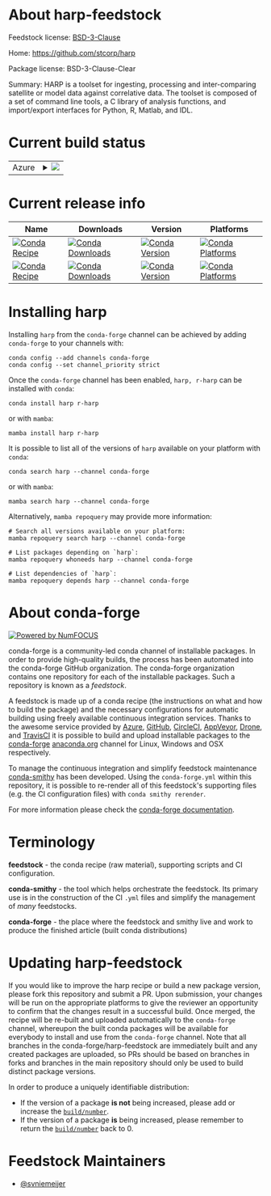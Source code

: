 About harp-feedstock
====================

Feedstock license: [BSD-3-Clause](https://github.com/conda-forge/harp-feedstock/blob/main/LICENSE.txt)

Home: https://github.com/stcorp/harp

Package license: BSD-3-Clause-Clear

Summary: HARP is a toolset for ingesting, processing and inter-comparing satellite or model data against correlative data. The toolset is composed of a set of command line tools, a C library of analysis functions, and import/export interfaces for Python, R, Matlab, and IDL.

Current build status
====================


<table>
    
  <tr>
    <td>Azure</td>
    <td>
      <details>
        <summary>
          <a href="https://dev.azure.com/conda-forge/feedstock-builds/_build/latest?definitionId=13569&branchName=main">
            <img src="https://dev.azure.com/conda-forge/feedstock-builds/_apis/build/status/harp-feedstock?branchName=main">
          </a>
        </summary>
        <table>
          <thead><tr><th>Variant</th><th>Status</th></tr></thead>
          <tbody><tr>
              <td>linux_64_numpy1.22python3.10.____cpythonpython_implcpython</td>
              <td>
                <a href="https://dev.azure.com/conda-forge/feedstock-builds/_build/latest?definitionId=13569&branchName=main">
                  <img src="https://dev.azure.com/conda-forge/feedstock-builds/_apis/build/status/harp-feedstock?branchName=main&jobName=linux&configuration=linux%20linux_64_numpy1.22python3.10.____cpythonpython_implcpython" alt="variant">
                </a>
              </td>
            </tr><tr>
              <td>linux_64_numpy1.22python3.8.____cpythonpython_implcpython</td>
              <td>
                <a href="https://dev.azure.com/conda-forge/feedstock-builds/_build/latest?definitionId=13569&branchName=main">
                  <img src="https://dev.azure.com/conda-forge/feedstock-builds/_apis/build/status/harp-feedstock?branchName=main&jobName=linux&configuration=linux%20linux_64_numpy1.22python3.8.____cpythonpython_implcpython" alt="variant">
                </a>
              </td>
            </tr><tr>
              <td>linux_64_numpy1.22python3.9.____73_pypypython_implpypy</td>
              <td>
                <a href="https://dev.azure.com/conda-forge/feedstock-builds/_build/latest?definitionId=13569&branchName=main">
                  <img src="https://dev.azure.com/conda-forge/feedstock-builds/_apis/build/status/harp-feedstock?branchName=main&jobName=linux&configuration=linux%20linux_64_numpy1.22python3.9.____73_pypypython_implpypy" alt="variant">
                </a>
              </td>
            </tr><tr>
              <td>linux_64_numpy1.22python3.9.____cpythonpython_implcpython</td>
              <td>
                <a href="https://dev.azure.com/conda-forge/feedstock-builds/_build/latest?definitionId=13569&branchName=main">
                  <img src="https://dev.azure.com/conda-forge/feedstock-builds/_apis/build/status/harp-feedstock?branchName=main&jobName=linux&configuration=linux%20linux_64_numpy1.22python3.9.____cpythonpython_implcpython" alt="variant">
                </a>
              </td>
            </tr><tr>
              <td>linux_64_numpy1.23python3.11.____cpythonpython_implcpython</td>
              <td>
                <a href="https://dev.azure.com/conda-forge/feedstock-builds/_build/latest?definitionId=13569&branchName=main">
                  <img src="https://dev.azure.com/conda-forge/feedstock-builds/_apis/build/status/harp-feedstock?branchName=main&jobName=linux&configuration=linux%20linux_64_numpy1.23python3.11.____cpythonpython_implcpython" alt="variant">
                </a>
              </td>
            </tr><tr>
              <td>linux_64_numpy1.26python3.12.____cpythonpython_implcpython</td>
              <td>
                <a href="https://dev.azure.com/conda-forge/feedstock-builds/_build/latest?definitionId=13569&branchName=main">
                  <img src="https://dev.azure.com/conda-forge/feedstock-builds/_apis/build/status/harp-feedstock?branchName=main&jobName=linux&configuration=linux%20linux_64_numpy1.26python3.12.____cpythonpython_implcpython" alt="variant">
                </a>
              </td>
            </tr><tr>
              <td>linux_aarch64_numpy1.22python3.10.____cpythonpython_implcpython</td>
              <td>
                <a href="https://dev.azure.com/conda-forge/feedstock-builds/_build/latest?definitionId=13569&branchName=main">
                  <img src="https://dev.azure.com/conda-forge/feedstock-builds/_apis/build/status/harp-feedstock?branchName=main&jobName=linux&configuration=linux%20linux_aarch64_numpy1.22python3.10.____cpythonpython_implcpython" alt="variant">
                </a>
              </td>
            </tr><tr>
              <td>linux_aarch64_numpy1.22python3.8.____cpythonpython_implcpython</td>
              <td>
                <a href="https://dev.azure.com/conda-forge/feedstock-builds/_build/latest?definitionId=13569&branchName=main">
                  <img src="https://dev.azure.com/conda-forge/feedstock-builds/_apis/build/status/harp-feedstock?branchName=main&jobName=linux&configuration=linux%20linux_aarch64_numpy1.22python3.8.____cpythonpython_implcpython" alt="variant">
                </a>
              </td>
            </tr><tr>
              <td>linux_aarch64_numpy1.22python3.9.____73_pypypython_implpypy</td>
              <td>
                <a href="https://dev.azure.com/conda-forge/feedstock-builds/_build/latest?definitionId=13569&branchName=main">
                  <img src="https://dev.azure.com/conda-forge/feedstock-builds/_apis/build/status/harp-feedstock?branchName=main&jobName=linux&configuration=linux%20linux_aarch64_numpy1.22python3.9.____73_pypypython_implpypy" alt="variant">
                </a>
              </td>
            </tr><tr>
              <td>linux_aarch64_numpy1.22python3.9.____cpythonpython_implcpython</td>
              <td>
                <a href="https://dev.azure.com/conda-forge/feedstock-builds/_build/latest?definitionId=13569&branchName=main">
                  <img src="https://dev.azure.com/conda-forge/feedstock-builds/_apis/build/status/harp-feedstock?branchName=main&jobName=linux&configuration=linux%20linux_aarch64_numpy1.22python3.9.____cpythonpython_implcpython" alt="variant">
                </a>
              </td>
            </tr><tr>
              <td>linux_aarch64_numpy1.23python3.11.____cpythonpython_implcpython</td>
              <td>
                <a href="https://dev.azure.com/conda-forge/feedstock-builds/_build/latest?definitionId=13569&branchName=main">
                  <img src="https://dev.azure.com/conda-forge/feedstock-builds/_apis/build/status/harp-feedstock?branchName=main&jobName=linux&configuration=linux%20linux_aarch64_numpy1.23python3.11.____cpythonpython_implcpython" alt="variant">
                </a>
              </td>
            </tr><tr>
              <td>linux_aarch64_numpy1.26python3.12.____cpythonpython_implcpython</td>
              <td>
                <a href="https://dev.azure.com/conda-forge/feedstock-builds/_build/latest?definitionId=13569&branchName=main">
                  <img src="https://dev.azure.com/conda-forge/feedstock-builds/_apis/build/status/harp-feedstock?branchName=main&jobName=linux&configuration=linux%20linux_aarch64_numpy1.26python3.12.____cpythonpython_implcpython" alt="variant">
                </a>
              </td>
            </tr><tr>
              <td>linux_ppc64le_numpy1.22python3.10.____cpythonpython_implcpython</td>
              <td>
                <a href="https://dev.azure.com/conda-forge/feedstock-builds/_build/latest?definitionId=13569&branchName=main">
                  <img src="https://dev.azure.com/conda-forge/feedstock-builds/_apis/build/status/harp-feedstock?branchName=main&jobName=linux&configuration=linux%20linux_ppc64le_numpy1.22python3.10.____cpythonpython_implcpython" alt="variant">
                </a>
              </td>
            </tr><tr>
              <td>linux_ppc64le_numpy1.22python3.8.____cpythonpython_implcpython</td>
              <td>
                <a href="https://dev.azure.com/conda-forge/feedstock-builds/_build/latest?definitionId=13569&branchName=main">
                  <img src="https://dev.azure.com/conda-forge/feedstock-builds/_apis/build/status/harp-feedstock?branchName=main&jobName=linux&configuration=linux%20linux_ppc64le_numpy1.22python3.8.____cpythonpython_implcpython" alt="variant">
                </a>
              </td>
            </tr><tr>
              <td>linux_ppc64le_numpy1.22python3.9.____73_pypypython_implpypy</td>
              <td>
                <a href="https://dev.azure.com/conda-forge/feedstock-builds/_build/latest?definitionId=13569&branchName=main">
                  <img src="https://dev.azure.com/conda-forge/feedstock-builds/_apis/build/status/harp-feedstock?branchName=main&jobName=linux&configuration=linux%20linux_ppc64le_numpy1.22python3.9.____73_pypypython_implpypy" alt="variant">
                </a>
              </td>
            </tr><tr>
              <td>linux_ppc64le_numpy1.22python3.9.____cpythonpython_implcpython</td>
              <td>
                <a href="https://dev.azure.com/conda-forge/feedstock-builds/_build/latest?definitionId=13569&branchName=main">
                  <img src="https://dev.azure.com/conda-forge/feedstock-builds/_apis/build/status/harp-feedstock?branchName=main&jobName=linux&configuration=linux%20linux_ppc64le_numpy1.22python3.9.____cpythonpython_implcpython" alt="variant">
                </a>
              </td>
            </tr><tr>
              <td>linux_ppc64le_numpy1.23python3.11.____cpythonpython_implcpython</td>
              <td>
                <a href="https://dev.azure.com/conda-forge/feedstock-builds/_build/latest?definitionId=13569&branchName=main">
                  <img src="https://dev.azure.com/conda-forge/feedstock-builds/_apis/build/status/harp-feedstock?branchName=main&jobName=linux&configuration=linux%20linux_ppc64le_numpy1.23python3.11.____cpythonpython_implcpython" alt="variant">
                </a>
              </td>
            </tr><tr>
              <td>linux_ppc64le_numpy1.26python3.12.____cpythonpython_implcpython</td>
              <td>
                <a href="https://dev.azure.com/conda-forge/feedstock-builds/_build/latest?definitionId=13569&branchName=main">
                  <img src="https://dev.azure.com/conda-forge/feedstock-builds/_apis/build/status/harp-feedstock?branchName=main&jobName=linux&configuration=linux%20linux_ppc64le_numpy1.26python3.12.____cpythonpython_implcpython" alt="variant">
                </a>
              </td>
            </tr><tr>
              <td>osx_64_numpy1.22python3.10.____cpythonpython_implcpython</td>
              <td>
                <a href="https://dev.azure.com/conda-forge/feedstock-builds/_build/latest?definitionId=13569&branchName=main">
                  <img src="https://dev.azure.com/conda-forge/feedstock-builds/_apis/build/status/harp-feedstock?branchName=main&jobName=osx&configuration=osx%20osx_64_numpy1.22python3.10.____cpythonpython_implcpython" alt="variant">
                </a>
              </td>
            </tr><tr>
              <td>osx_64_numpy1.22python3.8.____cpythonpython_implcpython</td>
              <td>
                <a href="https://dev.azure.com/conda-forge/feedstock-builds/_build/latest?definitionId=13569&branchName=main">
                  <img src="https://dev.azure.com/conda-forge/feedstock-builds/_apis/build/status/harp-feedstock?branchName=main&jobName=osx&configuration=osx%20osx_64_numpy1.22python3.8.____cpythonpython_implcpython" alt="variant">
                </a>
              </td>
            </tr><tr>
              <td>osx_64_numpy1.22python3.9.____73_pypypython_implpypy</td>
              <td>
                <a href="https://dev.azure.com/conda-forge/feedstock-builds/_build/latest?definitionId=13569&branchName=main">
                  <img src="https://dev.azure.com/conda-forge/feedstock-builds/_apis/build/status/harp-feedstock?branchName=main&jobName=osx&configuration=osx%20osx_64_numpy1.22python3.9.____73_pypypython_implpypy" alt="variant">
                </a>
              </td>
            </tr><tr>
              <td>osx_64_numpy1.22python3.9.____cpythonpython_implcpython</td>
              <td>
                <a href="https://dev.azure.com/conda-forge/feedstock-builds/_build/latest?definitionId=13569&branchName=main">
                  <img src="https://dev.azure.com/conda-forge/feedstock-builds/_apis/build/status/harp-feedstock?branchName=main&jobName=osx&configuration=osx%20osx_64_numpy1.22python3.9.____cpythonpython_implcpython" alt="variant">
                </a>
              </td>
            </tr><tr>
              <td>osx_64_numpy1.23python3.11.____cpythonpython_implcpython</td>
              <td>
                <a href="https://dev.azure.com/conda-forge/feedstock-builds/_build/latest?definitionId=13569&branchName=main">
                  <img src="https://dev.azure.com/conda-forge/feedstock-builds/_apis/build/status/harp-feedstock?branchName=main&jobName=osx&configuration=osx%20osx_64_numpy1.23python3.11.____cpythonpython_implcpython" alt="variant">
                </a>
              </td>
            </tr><tr>
              <td>osx_64_numpy1.26python3.12.____cpythonpython_implcpython</td>
              <td>
                <a href="https://dev.azure.com/conda-forge/feedstock-builds/_build/latest?definitionId=13569&branchName=main">
                  <img src="https://dev.azure.com/conda-forge/feedstock-builds/_apis/build/status/harp-feedstock?branchName=main&jobName=osx&configuration=osx%20osx_64_numpy1.26python3.12.____cpythonpython_implcpython" alt="variant">
                </a>
              </td>
            </tr><tr>
              <td>osx_arm64_numpy1.22python3.10.____cpython</td>
              <td>
                <a href="https://dev.azure.com/conda-forge/feedstock-builds/_build/latest?definitionId=13569&branchName=main">
                  <img src="https://dev.azure.com/conda-forge/feedstock-builds/_apis/build/status/harp-feedstock?branchName=main&jobName=osx&configuration=osx%20osx_arm64_numpy1.22python3.10.____cpython" alt="variant">
                </a>
              </td>
            </tr><tr>
              <td>osx_arm64_numpy1.22python3.8.____cpython</td>
              <td>
                <a href="https://dev.azure.com/conda-forge/feedstock-builds/_build/latest?definitionId=13569&branchName=main">
                  <img src="https://dev.azure.com/conda-forge/feedstock-builds/_apis/build/status/harp-feedstock?branchName=main&jobName=osx&configuration=osx%20osx_arm64_numpy1.22python3.8.____cpython" alt="variant">
                </a>
              </td>
            </tr><tr>
              <td>osx_arm64_numpy1.22python3.9.____cpython</td>
              <td>
                <a href="https://dev.azure.com/conda-forge/feedstock-builds/_build/latest?definitionId=13569&branchName=main">
                  <img src="https://dev.azure.com/conda-forge/feedstock-builds/_apis/build/status/harp-feedstock?branchName=main&jobName=osx&configuration=osx%20osx_arm64_numpy1.22python3.9.____cpython" alt="variant">
                </a>
              </td>
            </tr><tr>
              <td>osx_arm64_numpy1.23python3.11.____cpython</td>
              <td>
                <a href="https://dev.azure.com/conda-forge/feedstock-builds/_build/latest?definitionId=13569&branchName=main">
                  <img src="https://dev.azure.com/conda-forge/feedstock-builds/_apis/build/status/harp-feedstock?branchName=main&jobName=osx&configuration=osx%20osx_arm64_numpy1.23python3.11.____cpython" alt="variant">
                </a>
              </td>
            </tr><tr>
              <td>osx_arm64_numpy1.26python3.12.____cpython</td>
              <td>
                <a href="https://dev.azure.com/conda-forge/feedstock-builds/_build/latest?definitionId=13569&branchName=main">
                  <img src="https://dev.azure.com/conda-forge/feedstock-builds/_apis/build/status/harp-feedstock?branchName=main&jobName=osx&configuration=osx%20osx_arm64_numpy1.26python3.12.____cpython" alt="variant">
                </a>
              </td>
            </tr><tr>
              <td>win_64_numpy1.22python3.10.____cpythonpython_implcpythonr_base4.3</td>
              <td>
                <a href="https://dev.azure.com/conda-forge/feedstock-builds/_build/latest?definitionId=13569&branchName=main">
                  <img src="https://dev.azure.com/conda-forge/feedstock-builds/_apis/build/status/harp-feedstock?branchName=main&jobName=win&configuration=win%20win_64_numpy1.22python3.10.____cpythonpython_implcpythonr_base4.3" alt="variant">
                </a>
              </td>
            </tr><tr>
              <td>win_64_numpy1.22python3.10.____cpythonpython_implcpythonr_base4.4</td>
              <td>
                <a href="https://dev.azure.com/conda-forge/feedstock-builds/_build/latest?definitionId=13569&branchName=main">
                  <img src="https://dev.azure.com/conda-forge/feedstock-builds/_apis/build/status/harp-feedstock?branchName=main&jobName=win&configuration=win%20win_64_numpy1.22python3.10.____cpythonpython_implcpythonr_base4.4" alt="variant">
                </a>
              </td>
            </tr><tr>
              <td>win_64_numpy1.22python3.8.____cpythonpython_implcpythonr_base4.3</td>
              <td>
                <a href="https://dev.azure.com/conda-forge/feedstock-builds/_build/latest?definitionId=13569&branchName=main">
                  <img src="https://dev.azure.com/conda-forge/feedstock-builds/_apis/build/status/harp-feedstock?branchName=main&jobName=win&configuration=win%20win_64_numpy1.22python3.8.____cpythonpython_implcpythonr_base4.3" alt="variant">
                </a>
              </td>
            </tr><tr>
              <td>win_64_numpy1.22python3.8.____cpythonpython_implcpythonr_base4.4</td>
              <td>
                <a href="https://dev.azure.com/conda-forge/feedstock-builds/_build/latest?definitionId=13569&branchName=main">
                  <img src="https://dev.azure.com/conda-forge/feedstock-builds/_apis/build/status/harp-feedstock?branchName=main&jobName=win&configuration=win%20win_64_numpy1.22python3.8.____cpythonpython_implcpythonr_base4.4" alt="variant">
                </a>
              </td>
            </tr><tr>
              <td>win_64_numpy1.22python3.9.____73_pypypython_implpypyr_base4.3</td>
              <td>
                <a href="https://dev.azure.com/conda-forge/feedstock-builds/_build/latest?definitionId=13569&branchName=main">
                  <img src="https://dev.azure.com/conda-forge/feedstock-builds/_apis/build/status/harp-feedstock?branchName=main&jobName=win&configuration=win%20win_64_numpy1.22python3.9.____73_pypypython_implpypyr_base4.3" alt="variant">
                </a>
              </td>
            </tr><tr>
              <td>win_64_numpy1.22python3.9.____73_pypypython_implpypyr_base4.4</td>
              <td>
                <a href="https://dev.azure.com/conda-forge/feedstock-builds/_build/latest?definitionId=13569&branchName=main">
                  <img src="https://dev.azure.com/conda-forge/feedstock-builds/_apis/build/status/harp-feedstock?branchName=main&jobName=win&configuration=win%20win_64_numpy1.22python3.9.____73_pypypython_implpypyr_base4.4" alt="variant">
                </a>
              </td>
            </tr><tr>
              <td>win_64_numpy1.22python3.9.____cpythonpython_implcpythonr_base4.3</td>
              <td>
                <a href="https://dev.azure.com/conda-forge/feedstock-builds/_build/latest?definitionId=13569&branchName=main">
                  <img src="https://dev.azure.com/conda-forge/feedstock-builds/_apis/build/status/harp-feedstock?branchName=main&jobName=win&configuration=win%20win_64_numpy1.22python3.9.____cpythonpython_implcpythonr_base4.3" alt="variant">
                </a>
              </td>
            </tr><tr>
              <td>win_64_numpy1.22python3.9.____cpythonpython_implcpythonr_base4.4</td>
              <td>
                <a href="https://dev.azure.com/conda-forge/feedstock-builds/_build/latest?definitionId=13569&branchName=main">
                  <img src="https://dev.azure.com/conda-forge/feedstock-builds/_apis/build/status/harp-feedstock?branchName=main&jobName=win&configuration=win%20win_64_numpy1.22python3.9.____cpythonpython_implcpythonr_base4.4" alt="variant">
                </a>
              </td>
            </tr><tr>
              <td>win_64_numpy1.23python3.11.____cpythonpython_implcpythonr_base4.3</td>
              <td>
                <a href="https://dev.azure.com/conda-forge/feedstock-builds/_build/latest?definitionId=13569&branchName=main">
                  <img src="https://dev.azure.com/conda-forge/feedstock-builds/_apis/build/status/harp-feedstock?branchName=main&jobName=win&configuration=win%20win_64_numpy1.23python3.11.____cpythonpython_implcpythonr_base4.3" alt="variant">
                </a>
              </td>
            </tr><tr>
              <td>win_64_numpy1.23python3.11.____cpythonpython_implcpythonr_base4.4</td>
              <td>
                <a href="https://dev.azure.com/conda-forge/feedstock-builds/_build/latest?definitionId=13569&branchName=main">
                  <img src="https://dev.azure.com/conda-forge/feedstock-builds/_apis/build/status/harp-feedstock?branchName=main&jobName=win&configuration=win%20win_64_numpy1.23python3.11.____cpythonpython_implcpythonr_base4.4" alt="variant">
                </a>
              </td>
            </tr><tr>
              <td>win_64_numpy1.26python3.12.____cpythonpython_implcpythonr_base4.3</td>
              <td>
                <a href="https://dev.azure.com/conda-forge/feedstock-builds/_build/latest?definitionId=13569&branchName=main">
                  <img src="https://dev.azure.com/conda-forge/feedstock-builds/_apis/build/status/harp-feedstock?branchName=main&jobName=win&configuration=win%20win_64_numpy1.26python3.12.____cpythonpython_implcpythonr_base4.3" alt="variant">
                </a>
              </td>
            </tr><tr>
              <td>win_64_numpy1.26python3.12.____cpythonpython_implcpythonr_base4.4</td>
              <td>
                <a href="https://dev.azure.com/conda-forge/feedstock-builds/_build/latest?definitionId=13569&branchName=main">
                  <img src="https://dev.azure.com/conda-forge/feedstock-builds/_apis/build/status/harp-feedstock?branchName=main&jobName=win&configuration=win%20win_64_numpy1.26python3.12.____cpythonpython_implcpythonr_base4.4" alt="variant">
                </a>
              </td>
            </tr>
          </tbody>
        </table>
      </details>
    </td>
  </tr>
</table>

Current release info
====================

| Name | Downloads | Version | Platforms |
| --- | --- | --- | --- |
| [![Conda Recipe](https://img.shields.io/badge/recipe-harp-green.svg)](https://anaconda.org/conda-forge/harp) | [![Conda Downloads](https://img.shields.io/conda/dn/conda-forge/harp.svg)](https://anaconda.org/conda-forge/harp) | [![Conda Version](https://img.shields.io/conda/vn/conda-forge/harp.svg)](https://anaconda.org/conda-forge/harp) | [![Conda Platforms](https://img.shields.io/conda/pn/conda-forge/harp.svg)](https://anaconda.org/conda-forge/harp) |
| [![Conda Recipe](https://img.shields.io/badge/recipe-r--harp-green.svg)](https://anaconda.org/conda-forge/r-harp) | [![Conda Downloads](https://img.shields.io/conda/dn/conda-forge/r-harp.svg)](https://anaconda.org/conda-forge/r-harp) | [![Conda Version](https://img.shields.io/conda/vn/conda-forge/r-harp.svg)](https://anaconda.org/conda-forge/r-harp) | [![Conda Platforms](https://img.shields.io/conda/pn/conda-forge/r-harp.svg)](https://anaconda.org/conda-forge/r-harp) |

Installing harp
===============

Installing `harp` from the `conda-forge` channel can be achieved by adding `conda-forge` to your channels with:

```
conda config --add channels conda-forge
conda config --set channel_priority strict
```

Once the `conda-forge` channel has been enabled, `harp, r-harp` can be installed with `conda`:

```
conda install harp r-harp
```

or with `mamba`:

```
mamba install harp r-harp
```

It is possible to list all of the versions of `harp` available on your platform with `conda`:

```
conda search harp --channel conda-forge
```

or with `mamba`:

```
mamba search harp --channel conda-forge
```

Alternatively, `mamba repoquery` may provide more information:

```
# Search all versions available on your platform:
mamba repoquery search harp --channel conda-forge

# List packages depending on `harp`:
mamba repoquery whoneeds harp --channel conda-forge

# List dependencies of `harp`:
mamba repoquery depends harp --channel conda-forge
```


About conda-forge
=================

[![Powered by
NumFOCUS](https://img.shields.io/badge/powered%20by-NumFOCUS-orange.svg?style=flat&colorA=E1523D&colorB=007D8A)](https://numfocus.org)

conda-forge is a community-led conda channel of installable packages.
In order to provide high-quality builds, the process has been automated into the
conda-forge GitHub organization. The conda-forge organization contains one repository
for each of the installable packages. Such a repository is known as a *feedstock*.

A feedstock is made up of a conda recipe (the instructions on what and how to build
the package) and the necessary configurations for automatic building using freely
available continuous integration services. Thanks to the awesome service provided by
[Azure](https://azure.microsoft.com/en-us/services/devops/), [GitHub](https://github.com/),
[CircleCI](https://circleci.com/), [AppVeyor](https://www.appveyor.com/),
[Drone](https://cloud.drone.io/welcome), and [TravisCI](https://travis-ci.com/)
it is possible to build and upload installable packages to the
[conda-forge](https://anaconda.org/conda-forge) [anaconda.org](https://anaconda.org/)
channel for Linux, Windows and OSX respectively.

To manage the continuous integration and simplify feedstock maintenance
[conda-smithy](https://github.com/conda-forge/conda-smithy) has been developed.
Using the ``conda-forge.yml`` within this repository, it is possible to re-render all of
this feedstock's supporting files (e.g. the CI configuration files) with ``conda smithy rerender``.

For more information please check the [conda-forge documentation](https://conda-forge.org/docs/).

Terminology
===========

**feedstock** - the conda recipe (raw material), supporting scripts and CI configuration.

**conda-smithy** - the tool which helps orchestrate the feedstock.
                   Its primary use is in the construction of the CI ``.yml`` files
                   and simplify the management of *many* feedstocks.

**conda-forge** - the place where the feedstock and smithy live and work to
                  produce the finished article (built conda distributions)


Updating harp-feedstock
=======================

If you would like to improve the harp recipe or build a new
package version, please fork this repository and submit a PR. Upon submission,
your changes will be run on the appropriate platforms to give the reviewer an
opportunity to confirm that the changes result in a successful build. Once
merged, the recipe will be re-built and uploaded automatically to the
`conda-forge` channel, whereupon the built conda packages will be available for
everybody to install and use from the `conda-forge` channel.
Note that all branches in the conda-forge/harp-feedstock are
immediately built and any created packages are uploaded, so PRs should be based
on branches in forks and branches in the main repository should only be used to
build distinct package versions.

In order to produce a uniquely identifiable distribution:
 * If the version of a package **is not** being increased, please add or increase
   the [``build/number``](https://docs.conda.io/projects/conda-build/en/latest/resources/define-metadata.html#build-number-and-string).
 * If the version of a package **is** being increased, please remember to return
   the [``build/number``](https://docs.conda.io/projects/conda-build/en/latest/resources/define-metadata.html#build-number-and-string)
   back to 0.

Feedstock Maintainers
=====================

* [@svniemeijer](https://github.com/svniemeijer/)

